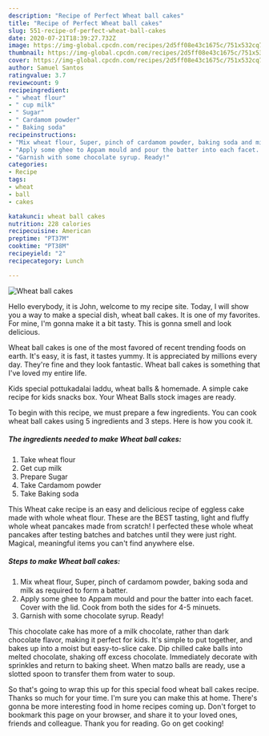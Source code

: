 ```yaml
---
description: "Recipe of Perfect Wheat ball cakes"
title: "Recipe of Perfect Wheat ball cakes"
slug: 551-recipe-of-perfect-wheat-ball-cakes
date: 2020-07-21T18:39:27.732Z
image: https://img-global.cpcdn.com/recipes/2d5ff08e43c1675c/751x532cq70/wheat-ball-cakes-recipe-main-photo.jpg
thumbnail: https://img-global.cpcdn.com/recipes/2d5ff08e43c1675c/751x532cq70/wheat-ball-cakes-recipe-main-photo.jpg
cover: https://img-global.cpcdn.com/recipes/2d5ff08e43c1675c/751x532cq70/wheat-ball-cakes-recipe-main-photo.jpg
author: Samuel Santos
ratingvalue: 3.7
reviewcount: 9
recipeingredient:
- " wheat flour"
- " cup milk"
- " Sugar"
- " Cardamom powder"
- " Baking soda"
recipeinstructions:
- "Mix wheat flour, Super, pinch of cardamom powder, baking soda and milk as required to form a batter."
- "Apply some ghee to Appam mould and pour the batter into each facet. Cover with the lid. Cook from both the sides for 4-5 minuets."
- "Garnish with some chocolate syrup. Ready!"
categories:
- Recipe
tags:
- wheat
- ball
- cakes

katakunci: wheat ball cakes 
nutrition: 228 calories
recipecuisine: American
preptime: "PT37M"
cooktime: "PT38M"
recipeyield: "2"
recipecategory: Lunch

---
```



![Wheat ball cakes](https://img-global.cpcdn.com/recipes/2d5ff08e43c1675c/751x532cq70/wheat-ball-cakes-recipe-main-photo.jpg)

Hello everybody, it is John, welcome to my recipe site. Today, I will show you a way to make a special dish, wheat ball cakes. It is one of my favorites. For mine, I'm gonna make it a bit tasty. This is gonna smell and look delicious.

Wheat ball cakes is one of the most favored of recent trending foods on earth. It's easy, it is fast, it tastes yummy. It is appreciated by millions every day. They're fine and they look fantastic. Wheat ball cakes is something that I've loved my entire life.

Kids special pottukadalai laddu, wheat balls &amp; homemade. A simple cake recipe for kids snacks box. Your Wheat Balls stock images are ready.


To begin with this recipe, we must prepare a few ingredients. You can cook wheat ball cakes using 5 ingredients and 3 steps. Here is how you cook it.

<!--inarticleads1-->

##### The ingredients needed to make Wheat ball cakes:

1. Take  wheat flour
1. Get  cup milk
1. Prepare  Sugar
1. Take  Cardamom powder
1. Take  Baking soda


This Wheat cake recipe is an easy and delicious recipe of eggless cake made with whole wheat flour. These are the BEST tasting, light and fluffy whole wheat pancakes made from scratch! I perfected these whole wheat pancakes after testing batches and batches until they were just right. Magical, meaningful items you can&#39;t find anywhere else. 

<!--inarticleads2-->

##### Steps to make Wheat ball cakes:

1. Mix wheat flour, Super, pinch of cardamom powder, baking soda and milk as required to form a batter.
1. Apply some ghee to Appam mould and pour the batter into each facet. Cover with the lid. Cook from both the sides for 4-5 minuets.
1. Garnish with some chocolate syrup. Ready!


This chocolate cake has more of a milk chocolate, rather than dark chocolate flavor, making it perfect for kids. It&#39;s simple to put together, and bakes up into a moist but easy-to-slice cake. Dip chilled cake balls into melted chocolate, shaking off excess chocolate. Immediately decorate with sprinkles and return to baking sheet. When matzo balls are ready, use a slotted spoon to transfer them from water to soup. 

So that's going to wrap this up for this special food wheat ball cakes recipe. Thanks so much for your time. I'm sure you can make this at home. There's gonna be more interesting food in home recipes coming up. Don't forget to bookmark this page on your browser, and share it to your loved ones, friends and colleague. Thank you for reading. Go on get cooking!
